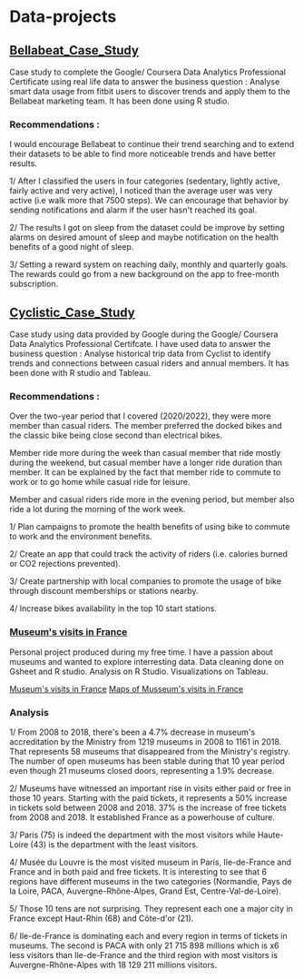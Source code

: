 # Data-projects

## [Bellabeat_Case_Study](https://github.com/MaximeEme/Bellabeat_Case_Study) 

Case study to complete the Google/ Coursera Data Analytics Professional Certificate using real life data to answer the business question : Analyse smart data usage from fitbit users to discover trends and apply them to the Bellabeat marketing team. It has been done using R studio.

### Recommendations :

I would encourage Bellabeat to continue their trend searching and to extend their datasets to be able to find more noticeable trends and have better results.

1/ After I classified the users in four categories (sedentary, lightly active, fairly active and very active), I noticed than the average user was very active (i.e walk more that 7500 steps). We can encourage that behavior by sending notifications and alarm if the user hasn't reached its goal.

2/ The results I got on sleep from the dataset could be improve by setting alarms on desired amount of sleep and maybe notification on the health benefits of a good night of sleep.

3/ Setting a reward system on reaching daily, monthly and quarterly goals. The rewards could go from a new background on the app to free-month subscription.

## [Cyclistic_Case_Study](https://github.com/MaximeEme/Cyclistic-bike-sharing)

Case study using data provided by Google during the Google/ Coursera Data Analytics Professional Certifcate. I have used data to answer the business question : Analyse historical trip data from Cyclist to identify trends and connections between casual riders and annual members. It has been done with R studio and Tableau.

### Recommendations :

Over the two-year period that I covered (2020/2022), they were more member than casual riders. The member preferred the docked bikes and the classic bike being close second than electrical bikes.

Member ride more during the week than casual member that ride mostly during the weekend, but casual member have a longer ride duration than member. It can be explained by the fact that member ride to commute to work or to go home while casual ride for leisure.

Member and casual riders ride more in the evening period, but member also ride a lot during the morning of the work week.

1/ Plan campaigns to promote the health benefits of using bike to commute to work and the environment benefits.

2/ Create an app that could track the activity of riders (i.e. calories burned or CO2 rejections prevented).

3/ Create partnership with local companies to promote the usage of bike through discount memberships or stations nearby.

4/ Increase bikes availability in the top 10 start stations.

### [Museum's visits in France](https://github.com/MaximeEme/Museums_visits_in_France/blob/main/README.md) 

Personal project produced during my free time. I have a passion about museums and wanted to explore interresting data. Data cleaning done on Gsheet and R studio. Analysis on R Studio. Visualizations on Tableau.

[Museum's visits in France](https://public.tableau.com/app/profile/maxime3299/viz/MuseumsvisitsinFrance2008-2018/MuseumsvisitsinFranceovera10yearperiod_?publish=yes)
[Maps of Musseum's visits in France](https://public.tableau.com/views/MapsofmuseumsvisitsinFrance2008-2018/MapsofmuseumsvisitsinFranceovera10yearperiod_?:language=fr-FR&:display_count=n&:origin=viz_share_link)

### Analysis 

1/ From 2008 to 2018, there's been a 4.7% decrease in museum's accreditation by the Ministry from 1219 museums in 2008 to 1161 in 2018. That represents 58 museums that disappeared from the Ministry's registry. The number of open museums has been stable during that 10 year period even though 21 museums closed doors, representing a 1.9% decrease.

2/ Museums have witnessed an important rise in visits either paid or free in those 10 years. Starting with the paid tickets, it represents a 50% increase in tickets sold between 2008 and 2018. 37% is the increase of free tickets from 2008 and 2018. It established France as a powerhouse of culture.

3/ Paris (75) is indeed the department with the most visitors while Haute-Loire (43) is the department with the least visitors.

4/ Musée du Louvre is the most visited museum in Paris, Ile-de-France and France and in both paid and free tickets. It is interesting to see that 6 regions have different museums in the two categories (Normandie, Pays de la Loire, PACA, Auvergne-Rhône-Alpes, Grand Est, Centre-Val-de-Loire).

5/ Those 10 tens are not surprising. They represent each one a major city in France except Haut-Rhin (68) and Côte-d'or (21).

6/ Ile-de-France is dominating each and every region in terms of tickets in museums. The second is PACA with only 21 715 898 millions which is x6 less visitors than Ile-de-France and the third region with most visitors is Auvergne-Rhône-Alpes with 18 129 211 millions visitors.

